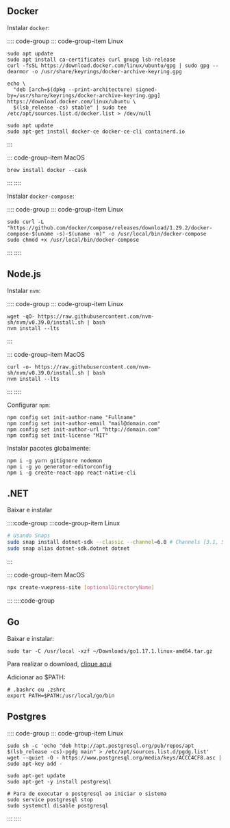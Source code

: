 ## Docker

Instalar `docker`:

:::: code-group
::: code-group-item Linux
```shell
sudo apt update
sudo apt install ca-certificates curl gnupg lsb-release
curl -fsSL https://download.docker.com/linux/ubuntu/gpg | sudo gpg --dearmor -o /usr/share/keyrings/docker-archive-keyring.gpg

echo \
  "deb [arch=$(dpkg --print-architecture) signed-by=/usr/share/keyrings/docker-archive-keyring.gpg] https://download.docker.com/linux/ubuntu \
  $(lsb_release -cs) stable" | sudo tee /etc/apt/sources.list.d/docker.list > /dev/null

sudo apt update
sudo apt-get install docker-ce docker-ce-cli containerd.io
```
:::

::: code-group-item MacOS
```shell
brew install docker --cask
```
:::
::::

Instalar `docker-compose`:

:::: code-group
::: code-group-item Linux
```shell
sudo curl -L "https://github.com/docker/compose/releases/download/1.29.2/docker-compose-$(uname -s)-$(uname -m)" -o /usr/local/bin/docker-compose
sudo chmod +x /usr/local/bin/docker-compose
```
:::
::::

## Node.js

Instalar `nvm`:

:::: code-group
::: code-group-item Linux
```shell
wget -qO- https://raw.githubusercontent.com/nvm-sh/nvm/v0.39.0/install.sh | bash
nvm install --lts
```
:::

::: code-group-item MacOS
```shell
curl -o- https://raw.githubusercontent.com/nvm-sh/nvm/v0.39.0/install.sh | bash
nvm install --lts
```
:::
::::

Configurar `npm`:

```shell
npm config set init-author-name "Fullname"
npm config set init-author-email "mail@domain.com"
npm config set init-author-url "http://domain.com"
npm config set init-license "MIT"
```

Instalar pacotes globalmente:

```shell
npm i -g yarn gitignore nodemon
npm i -g yo generator-editorconfig
npm i -g create-react-app react-native-cli
```

## .NET

Baixar e instalar

::::code-group
:::code-group-item Linux
```bash
# Usando Snaps
sudo snap install dotnet-sdk --classic --channel=6.0 # Channels [3.1, 5.0, 6.0]
sudo snap alias dotnet-sdk.dotnet dotnet
```
:::

::: code-group-item MacOS
```bash
npx create-vuepress-site [optionalDirectoryName]
```
:::
::::code-group

## Go

Baixar e instalar:

``` shell
sudo tar -C /usr/local -xzf ~/Downloads/go1.17.1.linux-amd64.tar.gz
```

Para realizar o download, [clique aqui](https://golang.org/dl)

Adicionar ao $PATH:

```shell
# .bashrc ou .zshrc
export PATH=$PATH:/usr/local/go/bin
```

## Postgres

:::: code-group
::: code-group-item Linux
```shell
sudo sh -c 'echo "deb http://apt.postgresql.org/pub/repos/apt $(lsb_release -cs)-pgdg main" > /etc/apt/sources.list.d/pgdg.list'
wget --quiet -O - https://www.postgresql.org/media/keys/ACCC4CF8.asc | sudo apt-key add -

sudo apt-get update
sudo apt-get -y install postgresql

# Para de executar o postgresql ao iniciar o sistema
sudo service postgresql stop
sudo systemctl disable postgresql
```
:::
::::


